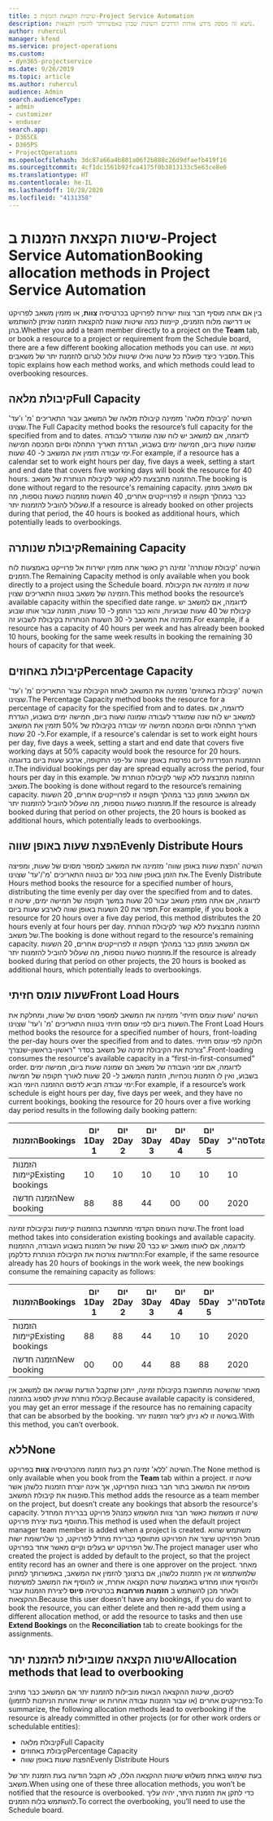 ```yaml
---
title: שיטות הקצאת הזמנות ב-Project Service Automation
description: נושא זה מספק מידע אודות הדרכים השונות שבהן באפשרותך להזמין הקצאות.
author: ruhercul
manager: kfend
ms.service: project-operations
ms.custom:
- dyn365-projectservice
ms.date: 9/26/2019
ms.topic: article
ms.author: ruhercul
audience: Admin
search.audienceType:
- admin
- customizer
- enduser
search.app:
- D365CE
- D365PS
- ProjectOperations
ms.openlocfilehash: 3dc87a66a4b881a06f2b888c26d9dfaefb419f16
ms.sourcegitcommit: 4cf1dc1561b92fca4175f0b3813133c5e63ce8e6
ms.translationtype: HT
ms.contentlocale: he-IL
ms.lasthandoff: 10/28/2020
ms.locfileid: "4131358"
---
```

# <a name="booking-allocation-methods-in-project-service-automation"></a><span data-ttu-id="016a7-103">שיטות הקצאת הזמנות ב-Project Service Automation</span><span class="sxs-lookup"><span data-stu-id="016a7-103">Booking allocation methods in Project Service Automation</span></span>

<span data-ttu-id="016a7-104">בין אם אתה מוסיף חבר צוות ישירות לפרויקט בכרטיסיה **צוות**, או מזמין משאב לפרויקט או דרישה מלוח הזמנים, קיימות כמה שיטות שונות להקצאת הזמנה שניתן להשתמש בהן.</span><span class="sxs-lookup"><span data-stu-id="016a7-104">Whether you add a team member directly to a project on the **Team** tab, or book a resource to a project or requirement from the Schedule board, there are a few different booking allocation methods you can use.</span></span> <span data-ttu-id="016a7-105">נושא זה מסביר כיצד פועלת כל שיטה ואילו שיטות עלול לגרום להזמנת יתר של משאבים.</span><span class="sxs-lookup"><span data-stu-id="016a7-105">This topic explains how each method works, and which methods could lead to overbooking resources.</span></span>

## <a name="full-capacity"></a><span data-ttu-id="016a7-106">קיבולת מלאה</span><span class="sxs-lookup"><span data-stu-id="016a7-106">Full Capacity</span></span> 
<span data-ttu-id="016a7-107">השיטה 'קיבולת מלאה' מזמינה קיבולת מלאה של המשאב עבור התאריכים 'מ' ו'עד' שצוינו.</span><span class="sxs-lookup"><span data-stu-id="016a7-107">The Full Capacity method books the resource’s full capacity for the specified from and to dates.</span></span> <span data-ttu-id="016a7-108">לדוגמה, אם למשאב יש לוח שנה שמוגדר לעבודה שמונה שעות ביום, חמישה ימים בשבוע, הגדרת תאריך התחלה וסיום המכסה חמישה ימי עבודה תזמין את המשאב ל- 40 שעות.</span><span class="sxs-lookup"><span data-stu-id="016a7-108">For example, if a resource has a calendar set to work eight hours per day, five days a week, setting a start and end date that covers five working days will book the resource for 40 hours.</span></span> <span data-ttu-id="016a7-109">ההזמנה מתבצעת ללא קשר לקיבולת הנותרת של משאב.</span><span class="sxs-lookup"><span data-stu-id="016a7-109">The booking is done without regard to the resource's remaining capacity.</span></span> <span data-ttu-id="016a7-110">אם משאב מוזמן כבר במהלך תקופה זו לפרוייקטים אחרים, 40 השעות מוזמנות כשעות נוספות, מה שעלול להוביל להזמנות יתר.</span><span class="sxs-lookup"><span data-stu-id="016a7-110">If a resource is already booked on other projects during that period, the 40 hours is booked as additional hours, which potentially leads to overbookings.</span></span>

## <a name="remaining-capacity"></a><span data-ttu-id="016a7-111">קיבולת שנותרה</span><span class="sxs-lookup"><span data-stu-id="016a7-111">Remaining Capacity</span></span>
<span data-ttu-id="016a7-112">השיטה 'קיבולת שנותרה' זמינה רק כאשר אתה מזמין ישירות אל פרוייקט באמצעות לוח הזמנים.</span><span class="sxs-lookup"><span data-stu-id="016a7-112">The Remaining Capacity method is only available when you book directly to a project using the Schedule board.</span></span> <span data-ttu-id="016a7-113">שיטה זו מזמינה את הקיבולת הזמינה של משאב בטווח התאריכים שצוין.</span><span class="sxs-lookup"><span data-stu-id="016a7-113">This method books the resource’s available capacity within the specified date range.</span></span> <span data-ttu-id="016a7-114">לדוגמה, אם למשאב יש קיבולת של 40 שעות שבועיות, והוא כבר הוזמן ל- 10 שעות, הזמנה עבור אותו שבוע מזמינה את המשאב ל- 30 השעות הנותרות בקיבולת לשבוע זה.</span><span class="sxs-lookup"><span data-stu-id="016a7-114">For example, if a resource has a capacity of 40 hours per week and has already been booked 10 hours, booking for the same week results in booking the remaining 30 hours of capacity for that week.</span></span>

## <a name="percentage-capacity"></a><span data-ttu-id="016a7-115">קיבולת באחוזים</span><span class="sxs-lookup"><span data-stu-id="016a7-115">Percentage Capacity</span></span>
<span data-ttu-id="016a7-116">השיטה 'קיבולת באחוזים' מזמינה את המשאב לאחוז הקיבולת עבור התאריכים 'מ' ו'עד' שצוינו.</span><span class="sxs-lookup"><span data-stu-id="016a7-116">The Percentage Capacity method books the resource for a percentage of capacity for the specified from and to dates.</span></span> <span data-ttu-id="016a7-117">לדוגמה, אם למשאב יש לוח שנה שמוגדר לעבודה שמונה שעות ביום, חמישה ימים בשבוע, הגדרת תאריך התחלה וסיום המכסה חמישה ימי עבודה בקיבולת של 50% תזמין את המשאב ל- 20 שעות.</span><span class="sxs-lookup"><span data-stu-id="016a7-117">For example, if a resource's calendar is set to work eight hours per day, five days a week, setting a start and end date that covers five working days at 50% capacity would book the resource for 20 hours.</span></span> <span data-ttu-id="016a7-118">ההזמנות הנפרדות ליום נפרסות באופן שווה על-פני התקופה, ארבע שעות ביום בדוגמה זו.</span><span class="sxs-lookup"><span data-stu-id="016a7-118">The individual bookings per day are spread equally across the period, four hours per day in this example.</span></span> <span data-ttu-id="016a7-119">ההזמנה מתבצעת ללא קשר לקיבולת הנותרת של משאב.</span><span class="sxs-lookup"><span data-stu-id="016a7-119">The booking is done without regard to the resource’s remaining capacity.</span></span> <span data-ttu-id="016a7-120">אם המשאב מוזמן כבר במהלך תקופה זו לפרוייקטים אחרים, 20 השעות מוזמנות כשעות נוספות, מה שעלול להוביל להזמנות יתר.</span><span class="sxs-lookup"><span data-stu-id="016a7-120">If the resource is already booked during that period on other projects, the 20 hours is booked as additional hours, which potentially leads to overbookings.</span></span>

## <a name="evenly-distribute-hours"></a><span data-ttu-id="016a7-121">הפצת שעות באופן שווה</span><span class="sxs-lookup"><span data-stu-id="016a7-121">Evenly Distribute Hours</span></span>
<span data-ttu-id="016a7-122">השיטה '‏‫הפצת שעות באופן שווה'‬ מזמינה את המשאב למספר מסוים של שעות, ומפיצה את הזמן באופן שווה בכל יום בטווח התאריכים 'מ'/'עד' שצוינו.</span><span class="sxs-lookup"><span data-stu-id="016a7-122">The Evenly Distribute Hours method books the resource for a specified number of hours, distributing the time evenly per day over the specified from and to dates.</span></span> <span data-ttu-id="016a7-123">לדוגמה, אם אתה מזמין משאב עבור 20 שעות במשך תקופה של חמישה ימים, שיטה זו תפזר את 20 השעות באופן שווה לארבע שעות ביום.</span><span class="sxs-lookup"><span data-stu-id="016a7-123">For example, if you book a resource for 20 hours over a five day period, this method distributes the 20 hours evenly at four hours per day.</span></span> <span data-ttu-id="016a7-124">ההזמנה מתבצעת ללא קשר לקיבולת הנותרת של משאב.</span><span class="sxs-lookup"><span data-stu-id="016a7-124">The booking is done without regard to the resource's remaining capacity.</span></span> <span data-ttu-id="016a7-125">אם המשאב מוזמן כבר במהלך תקופה זו לפרוייקטים אחרים, 20 השעות מוזמנות כשעות נוספות, מה שעלול להוביל להזמנות יתר.</span><span class="sxs-lookup"><span data-stu-id="016a7-125">If the resource is already booked during that period on other projects, the 20 hours is booked as additional hours, which potentially leads to overbookings.</span></span>

## <a name="front-load-hours"></a><span data-ttu-id="016a7-126">שעות עומס חזיתי</span><span class="sxs-lookup"><span data-stu-id="016a7-126">Front Load Hours</span></span>
<span data-ttu-id="016a7-127">השיטה 'שעות עומס חזיתי' מזמינה את המשאב למספר מסוים של שעות, ומחלקת את השעות ביום לפי עומס חזיתי בטווח התאריכים 'מ' ו'עד' שצוינו.</span><span class="sxs-lookup"><span data-stu-id="016a7-127">The Front Load Hours method books the resource for a specified number of hours, front-loading the per-day hours over the specified from and to dates.</span></span> <span data-ttu-id="016a7-128">חלוקה לפי עומס חזיתי צורכת את הקיבולת זמינה של משאב בסדר "ראשון-בראשון-שנצרך".</span><span class="sxs-lookup"><span data-stu-id="016a7-128">Front-loading consumes the resource's available capacity in a “first-in-first-consumed” order.</span></span> <span data-ttu-id="016a7-129">לדוגמה, אם זמני העבודה של משאב הם שמונה שעות ביום, חמישה ימים בשבוע, ואין לו הזמנות נוכחיות, הזמנת המשאב ל- 20 שעות לאורך תקופה של חמישה ימי עבודה תביא לדפוס ההזמנה היומי הבא:</span><span class="sxs-lookup"><span data-stu-id="016a7-129">For example, if a resource’s work schedule is eight hours per day, five days per week, and they have no current bookings, booking the resource for 20 hours over a five working day period results in the following daily booking pattern:</span></span> 

|         <span data-ttu-id="016a7-130">הזמנות</span><span class="sxs-lookup"><span data-stu-id="016a7-130">Bookings</span></span>          |    <span data-ttu-id="016a7-131">יום 1</span><span class="sxs-lookup"><span data-stu-id="016a7-131">Day 1</span></span>    |    <span data-ttu-id="016a7-132">יום 2</span><span class="sxs-lookup"><span data-stu-id="016a7-132">Day 2</span></span>    |    <span data-ttu-id="016a7-133">יום 3</span><span class="sxs-lookup"><span data-stu-id="016a7-133">Day 3</span></span>    |    <span data-ttu-id="016a7-134">יום 4</span><span class="sxs-lookup"><span data-stu-id="016a7-134">Day 4</span></span>    |    <span data-ttu-id="016a7-135">יום 5</span><span class="sxs-lookup"><span data-stu-id="016a7-135">Day 5</span></span>    |    <span data-ttu-id="016a7-136">סה''כ</span><span class="sxs-lookup"><span data-stu-id="016a7-136">Total</span></span>    |
|---------------------------|-------------|-------------|-------------|-------------|-------------|-------------|
|    <span data-ttu-id="016a7-137">הזמנות קיימות</span><span class="sxs-lookup"><span data-stu-id="016a7-137">Existing   bookings</span></span>    |    <span data-ttu-id="016a7-138">1</span><span class="sxs-lookup"><span data-stu-id="016a7-138">0</span></span>        |    <span data-ttu-id="016a7-139">1</span><span class="sxs-lookup"><span data-stu-id="016a7-139">0</span></span>        |    <span data-ttu-id="016a7-140">1</span><span class="sxs-lookup"><span data-stu-id="016a7-140">0</span></span>        |    <span data-ttu-id="016a7-141">1</span><span class="sxs-lookup"><span data-stu-id="016a7-141">0</span></span>        |    <span data-ttu-id="016a7-142">1</span><span class="sxs-lookup"><span data-stu-id="016a7-142">0</span></span>        |    <span data-ttu-id="016a7-143">1</span><span class="sxs-lookup"><span data-stu-id="016a7-143">0</span></span>        |
|    <span data-ttu-id="016a7-144">הזמנה חדשה</span><span class="sxs-lookup"><span data-stu-id="016a7-144">New   booking</span></span>          |    <span data-ttu-id="016a7-145">8</span><span class="sxs-lookup"><span data-stu-id="016a7-145">8</span></span>        |    <span data-ttu-id="016a7-146">8</span><span class="sxs-lookup"><span data-stu-id="016a7-146">8</span></span>        |    <span data-ttu-id="016a7-147">4</span><span class="sxs-lookup"><span data-stu-id="016a7-147">4</span></span>        |    <span data-ttu-id="016a7-148">0</span><span class="sxs-lookup"><span data-stu-id="016a7-148">0</span></span>        |    <span data-ttu-id="016a7-149">0</span><span class="sxs-lookup"><span data-stu-id="016a7-149">0</span></span>        |    <span data-ttu-id="016a7-150">20</span><span class="sxs-lookup"><span data-stu-id="016a7-150">20</span></span>       |

<span data-ttu-id="016a7-151">שיטת העומס הקדמי מתחשבת בהזמנות קיימות ובקיבולת זמינה.</span><span class="sxs-lookup"><span data-stu-id="016a7-151">The front load method takes into consideration existing bookings and available capacity.</span></span> <span data-ttu-id="016a7-152">לדוגמה, אם לאותו משאב יש כבר 20 שעות של הזמנות בשבוע העבודה, ההזמנות החדשות צורכות את הקיבולת הנותרת כדלקמן:</span><span class="sxs-lookup"><span data-stu-id="016a7-152">For example, if the same resource already has 20 hours of bookings in the work week, the new bookings consume the remaining capacity as follows:</span></span>

|   <span data-ttu-id="016a7-153">הזמנות</span><span class="sxs-lookup"><span data-stu-id="016a7-153">Bookings</span></span>          | <span data-ttu-id="016a7-154">יום 1</span><span class="sxs-lookup"><span data-stu-id="016a7-154">Day 1</span></span> | <span data-ttu-id="016a7-155">יום 2</span><span class="sxs-lookup"><span data-stu-id="016a7-155">Day 2</span></span> | <span data-ttu-id="016a7-156">יום 3</span><span class="sxs-lookup"><span data-stu-id="016a7-156">Day 3</span></span> | <span data-ttu-id="016a7-157">יום 4</span><span class="sxs-lookup"><span data-stu-id="016a7-157">Day 4</span></span> | <span data-ttu-id="016a7-158">יום 5</span><span class="sxs-lookup"><span data-stu-id="016a7-158">Day 5</span></span> | <span data-ttu-id="016a7-159">סה''כ</span><span class="sxs-lookup"><span data-stu-id="016a7-159">Total</span></span> |
|---------------------|-------|-------|-------|-------|-------|-------|
| <span data-ttu-id="016a7-160">הזמנות קיימות</span><span class="sxs-lookup"><span data-stu-id="016a7-160">Existing   bookings</span></span> | <span data-ttu-id="016a7-161">8</span><span class="sxs-lookup"><span data-stu-id="016a7-161">8</span></span>     | <span data-ttu-id="016a7-162">8</span><span class="sxs-lookup"><span data-stu-id="016a7-162">8</span></span>     | <span data-ttu-id="016a7-163">4</span><span class="sxs-lookup"><span data-stu-id="016a7-163">4</span></span>     | <span data-ttu-id="016a7-164">1</span><span class="sxs-lookup"><span data-stu-id="016a7-164">0</span></span>     | <span data-ttu-id="016a7-165">1</span><span class="sxs-lookup"><span data-stu-id="016a7-165">0</span></span>     | <span data-ttu-id="016a7-166">20</span><span class="sxs-lookup"><span data-stu-id="016a7-166">20</span></span>    |
| <span data-ttu-id="016a7-167">הזמנה חדשה</span><span class="sxs-lookup"><span data-stu-id="016a7-167">New   booking</span></span>       | <span data-ttu-id="016a7-168">0</span><span class="sxs-lookup"><span data-stu-id="016a7-168">0</span></span>     | <span data-ttu-id="016a7-169">0</span><span class="sxs-lookup"><span data-stu-id="016a7-169">0</span></span>     | <span data-ttu-id="016a7-170">4</span><span class="sxs-lookup"><span data-stu-id="016a7-170">4</span></span>     | <span data-ttu-id="016a7-171">8</span><span class="sxs-lookup"><span data-stu-id="016a7-171">8</span></span>     | <span data-ttu-id="016a7-172">8</span><span class="sxs-lookup"><span data-stu-id="016a7-172">8</span></span>     | <span data-ttu-id="016a7-173">20</span><span class="sxs-lookup"><span data-stu-id="016a7-173">20</span></span>    |

<span data-ttu-id="016a7-174">מאחר שהשיטה מתחשבת בקיבולת זמינה, ייתכן שתקבל הודעת שגיאה אם למשאב אין קיבולת נותרת שניתן לספוג בהזמנה.</span><span class="sxs-lookup"><span data-stu-id="016a7-174">Because available capacity is considered, you may get an error message if the resource has no remaining capacity that can be absorbed by the booking.</span></span> <span data-ttu-id="016a7-175">בשיטה זו לא ניתן ליצור הזמנת יתר.</span><span class="sxs-lookup"><span data-stu-id="016a7-175">With this method, you can’t overbook.</span></span>

## <a name="none"></a><span data-ttu-id="016a7-176">ללא</span><span class="sxs-lookup"><span data-stu-id="016a7-176">None</span></span>
<span data-ttu-id="016a7-177">השיטה 'ללא' זמינה רק בעת הזמנה מהכרטיסיה **צוות** בפרויקט.</span><span class="sxs-lookup"><span data-stu-id="016a7-177">The None method is only available when you book from the **Team** tab within a project.</span></span> <span data-ttu-id="016a7-178">שיטה זו מוסיפה את המשאב בתור חבר בצוות הפרויקט, אך אינה יוצרת הזמנות כלשהן אשר סופגות את קיבולת המשאב.</span><span class="sxs-lookup"><span data-stu-id="016a7-178">This method adds the resource as a team member on the project, but doesn’t create any bookings that absorb the resource's capacity.</span></span> <span data-ttu-id="016a7-179">שיטה זו משמשת כאשר חבר צוות המשמש כמנהל פרויקט בברירת המחדל מתווסף בעת יצירת פרויקט.</span><span class="sxs-lookup"><span data-stu-id="016a7-179">This method is used when the default project manager team member is added when a project is created.</span></span> <span data-ttu-id="016a7-180">משתמש שהוא מנהל הפרויקט שיצר את הפרויקט מתווסף כברירת מחדל לפרויקט, כך שלרשומת ישות של הפרויקט יש בעלים וקיים מאשר אחד בפרויקט.</span><span class="sxs-lookup"><span data-stu-id="016a7-180">The project manager user who created the project is added by default to the project, so that the project entity record has an owner and there is one approver on the project.</span></span> <span data-ttu-id="016a7-181">מאחר שלמשתמש זה אין הזמנות כלשהן, אם ברצונך להזמין את המשאב, באפשרותך למחוק ולהוסיף אותו מחדש באמצעות שיטת הקצאה אחרת, או להוסיף את המשאב למשימות ולאחר מכן להשתמש ב **הזמנות מורחבות** בכרטיסיה **פיוס** ליצירת הזמנות עבור ההקצאות.</span><span class="sxs-lookup"><span data-stu-id="016a7-181">Because this user doesn't have any bookings, if you do want to book the resource, you can either delete and then re-add them using a different allocation method, or add the resource to tasks and then use **Extend Bookings** on the **Reconciliation** tab to create bookings for the assignments.</span></span>

## <a name="allocation-methods-that-lead-to-overbooking"></a><span data-ttu-id="016a7-182">שיטות הקצאה שמובילות להזמנת יתר</span><span class="sxs-lookup"><span data-stu-id="016a7-182">Allocation methods that lead to overbooking</span></span>
<span data-ttu-id="016a7-183">לסיכום, שיטות ההקצאה הבאות מובילות להזמנת יתר אם המשאב כבר מחויב בפרויקטים אחרים (או עבור הזמנות עבודה אחרות או ישויות אחרות הניתנות לתזמון):</span><span class="sxs-lookup"><span data-stu-id="016a7-183">To summarize, the following allocation methods lead to overbooking if the resource is already committed in other projects (or for other work orders or schedulable entities):</span></span>

- <span data-ttu-id="016a7-184">קיבולת מלאה</span><span class="sxs-lookup"><span data-stu-id="016a7-184">Full Capacity</span></span>
- <span data-ttu-id="016a7-185">קיבולת באחוזים</span><span class="sxs-lookup"><span data-stu-id="016a7-185">Percentage Capacity</span></span>
- <span data-ttu-id="016a7-186">הפצת שעות באופן שווה</span><span class="sxs-lookup"><span data-stu-id="016a7-186">Evenly Distribute Hours</span></span>

<span data-ttu-id="016a7-187">בעת שימוש באחת משלוש שיטות ההקצאה הללו, לא תקבל הודעה בעת הזמנת יתר של משאב.</span><span class="sxs-lookup"><span data-stu-id="016a7-187">When using one of these three allocation methods, you won’t be notified that the resource is overbooked.</span></span> <span data-ttu-id="016a7-188">כדי לתקן את הזמנת היתר, יהיה עליך להשתמש בלוח הזמנים.</span><span class="sxs-lookup"><span data-stu-id="016a7-188">To correct the overbooking, you’ll need to use the Schedule board.</span></span>
